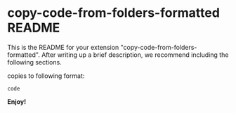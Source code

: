 # copy-code-from-folders-formatted README

This is the README for your extension "copy-code-from-folders-formatted". After writing up a brief description, we recommend including the following sections.

copies to following format:


```folder\(slug)\folder\filename.ext
code 
```

**Enjoy!**

